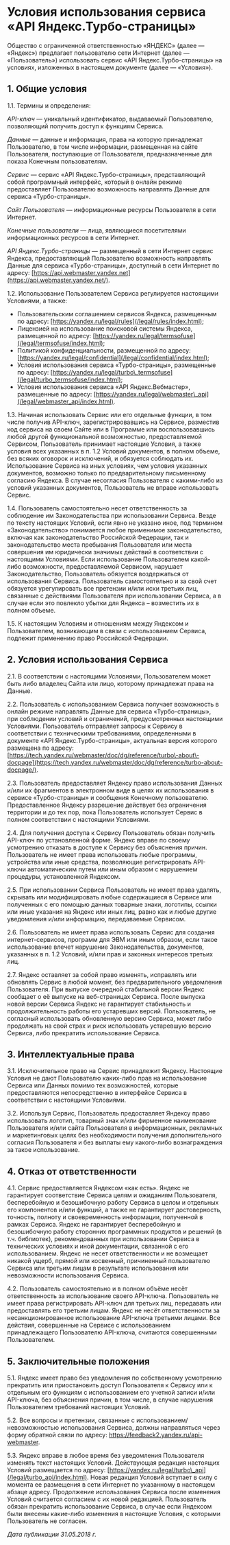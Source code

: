  Условия использования сервиса «API Яндекс.Турбо\-страницы»
==========================================================

  Общество с ограниченной ответственностью «ЯНДЕКС» (далее — «Яндекс») предлагает пользователю сети Интернет (далее — «Пользователь») использовать сервис «API Яндекс.Турбо\-страницы» на условиях, изложенных в настоящем документе (далее — «Условия»).

 1\. Общие условия
-----------------

 1\.1\. Термины и определения:

 *API\-ключ* — уникальный идентификатор, выдаваемый Пользователю, позволяющий получить доступ к функциям Сервиса.

 *Данные* — данные и информация, права на которую принадлежат Пользователю, в том числе информации, размещенная на сайте Пользователя, поступающие от Пользователя, предназначенные для показа Конечным пользователям.

 *Сервис* — сервис «API Яндекс.Турбо\-страницы», представляющий собой программный интерфейс, который в онлайн режиме предоставляет Пользователю возможность направлять Данные для сервиса «Турбо\-страницы».

 *Сайт Пользователя* — информационные ресурсы Пользователя в сети Интернет.

 *Конечные пользователи* — лица, являющиеся посетителями информационных ресурсов в сети Интернет.

 *API Яндекс.Турбо\-страницы* — размещенный в сети Интернет сервис Яндекса, предоставляющий Пользователю возможность направлять Данные для сервиса «Турбо\-страницы», доступный в сети Интернет по адресу: [https://api.webmaster.yandex.net](https://api.webmaster.yandex.net/).

 1\.2\. Использование Пользователем Сервиса регулируется настоящими Условиями, а также:

 * Пользовательским соглашением сервисов Яндекса, размещенным по адресу: [https://yandex.ru/legal/rules](/legal/rules/index.html);
* Лицензией на использование поисковой системы Яндекса, размещенной по адресу: [https://yandex.ru/legal/termsofuse](/legal/termsofuse/index.html);
* Политикой конфиденциальности, размещенной по адресу: [https://yandex.ru/legal/confidential](/legal/confidential/index.html);
* Условия использования сервиса «Турбо\-страницы», размещенные по адресу: [https://yandex.ru/legal/turbo\_termsofuse](/legal/turbo_termsofuse/index.html);
* Условия использования сервиса «API Яндекс.Вебмастер», размещенные по адресу: [https://yandex.ru/legal/webmaster\_api](/legal/webmaster_api/index.html).

 1\.3\. Начиная использовать Сервис или его отдельные функции, в том числе получив API\-ключ, зарегистрировавшись на Сервисе, разместив код сервиса на своем Сайте или в Программе или воспользовавшись любой другой функциональной возможностью, предоставляемой Сервисом, Пользователь принимает настоящие Условия, а также условия всех указанных в п. 1\.2 Условий документов, в полном объеме, без всяких оговорок и исключений, и обязуется соблюдать их. Использование Сервиса на иных условиях, чем условия указанных документов, возможно только по предварительному письменному согласию Яндекса. В случае несогласия Пользователя с какими\-либо из условий указанных документов, Пользователь не вправе использовать Сервис.

 1\.4\. Пользователь самостоятельно несет ответственность за соблюдение им Законодательства при использовании Сервиса. Везде по тексту настоящих Условий, если явно не указано иное, под термином «Законодательство» понимается любое применимое законодательство, включая как законодательство Российской Федерации, так и законодательство места пребывания Пользователя или места совершения им юридически значимых действий в соответствии с настоящими Условиями. Если использование Пользователем какой\-либо возможности, предоставляемой Сервисом, нарушает Законодательство, Пользователь обязуется воздержаться от использования Сервиса. Пользователь самостоятельно и за свой счет обязуется урегулировать все претензии и/или иски третьих лиц, связанные с действиями Пользователя при использовании Сервиса, а в случае если это повлекло убытки для Яндекса – возместить их в полном объеме.

 1\.5\. К настоящим Условиям и отношениям между Яндексом и Пользователем, возникающим в связи с использованием Сервиса, подлежит применению право Российской Федерации.

   2\. Условия использования Сервиса
---------------------------------

 2\.1\. В соответствии с настоящими Условиями, Пользователем может быть либо владелец Сайта или лицо, которому принадлежат права на Данные.

 2\.2\. Пользователь с использованием Сервиса получает возможность в онлайн режиме направлять Данные для сервиса «Турбо\-страницы», при соблюдении условий и ограничений, предусмотренных настоящими Условиями. Пользователь отправляет запросы к Сервису в соответствии с техническими требованиями, определенными в документе «API Яндекс.Турбо\-страницы», актуальная версия которого размещена по адресу: [https://tech.yandex.ru/webmaster/doc/dg/reference/turbo\-about\-docpage](https://tech.yandex.ru/webmaster/doc/dg/reference/turbo-about-docpage/).

 2\.3\. Пользователь предоставляет Яндексу право использования Данных и/или их фрагментов в электронном виде в целях их использования в сервисе «Турбо\-страницы» и сообщения Конечному пользователю. Предоставленное Яндексу разрешение действует без ограничения территории и до тех пор, пока Пользователь использует Сервис в полном соответствии с настоящими Условиями.

 2\.4\. Для получения доступа к Сервису Пользователь обязан получить API\-ключ по установленной форме. Яндекс вправе по своему усмотрению отказать в доступе к Сервису без объяснения причин. Пользователь не имеет права использовать любые программы, устройства или иные средства, позволяющие регистрировать API\-ключи автоматическим путем или иным образом с нарушением процедуры, установленной Яндексом.

 2\.5\. При использовании Сервиса Пользователь не имеет права удалять, скрывать или модифицировать любые содержащиеся в Сервисе или полученных с его помощью данных товарные знаки, логотипы, ссылки или иные указания на Яндекс или иных лиц, равно как и любые другие уведомления и/или информацию, передаваемые Сервисом.

 2\.6\. Пользователь не имеет права использовать Сервис для создания интернет\-сервисов, программ для ЭВМ или иным образом, если такое использование влечет нарушение Законодательства, документов, указанных в п. 1\.2 Условий, и/или прав и законных интересов третьих лиц.

 2\.7\. Яндекс оставляет за собой право изменять, исправлять или обновлять Сервис в любой момент, без предварительного уведомления Пользователя. При выпуске очередной стабильной версии Яндекс сообщает о её выпуске на веб\-страницах Сервиса. После выпуска новой версии Сервиса Яндекс не гарантирует стабильность и продолжительность работы его устаревших версий. Пользователь, не согласный использовать обновленную версию Сервиса, может либо продолжать на свой страх и риск использовать устаревшую версию Сервиса, либо прекратить использование Сервиса.

   3\. Интеллектуальные права
--------------------------

 3\.1\. Исключительное право на Сервис принадлежит Яндексу. Настоящие Условия не дают Пользователю каких\-либо прав на использование Сервиса или Данных помимо тех возможностей, которые предоставляются непосредственно в интерфейсе Сервиса в соответствии с настоящими Условиями.

 3\.2\. Используя Сервис, Пользователь предоставляет Яндексу право использовать логотип, товарный знак и/или фирменное наименование Пользователя и/или сайта Пользователя в информационных, рекламных и маркетинговых целях без необходимости получения дополнительного согласия Пользователя и без выплаты ему какого\-либо вознаграждения за такое использование.

   4\. Отказ от ответственности
----------------------------

 4\.1\. Сервис предоставляется Яндексом «как есть». Яндекс не гарантирует соответствие Сервиса целям и ожиданиям Пользователя, бесперебойную и безошибочную работу Сервиса в целом и отдельных его компонентов и/или функций, а также не гарантирует достоверность, точность, полноту и своевременность информации, полученной в рамках Сервиса. Яндекс не гарантирует бесперебойную и безошибочную работу сторонних программных продуктов и решений (в т.ч. библиотек), рекомендованных при использовании Сервиса в технических условиях и иной документации, связанной с его использованием. Яндекс не несет ответственности и не возмещает никакой ущерб, прямой или косвенный, причиненный пользователю Сервиса или третьим лицам в результате использования или невозможности использования Сервиса.

 4\.2\. Пользователь самостоятельно и в полном объёме несёт ответственность за использование своего API\-ключа. Пользователь не имеет права регистрировать API\-ключ для третьих лиц, передавать или предоставлять его третьим лицам. Яндекс не несёт ответственности за несанкционированное использование API\-ключа третьими лицами. Все действия, совершенные на Сервисе с использованием принадлежащего Пользователю API\-ключа, считаются совершенными Пользователем.

   5\. Заключительные положения
----------------------------

 5\.1\. Яндекс имеет право без уведомления по собственному усмотрению прекратить или приостановить доступ Пользователя к Сервису или к отдельным его функциям с использованием его учетной записи и/или API\-ключа, без объяснения причин, в том числе, в случае нарушения Пользователем требований настоящих Условий.

 5\.2\. Все вопросы и претензии, связанные с использованием/невозможностью использования Сервиса, должны направляться через форму обратной связи по адресу: [https://feedback2\.yandex.ru/api\-webmaster](https://feedback2.yandex.ru/api-webmaster/).

 5\.3\. Яндекс вправе в любое время без уведомления Пользователя изменять текст настоящих Условий. Действующая редакция настоящих Условий размещается по адресу: [https://yandex.ru/legal/turbo\_api](/legal/turbo_api/index.html). Новая редакция Условий вступает в силу с момента ее размещения в сети Интернет по указанному в настоящем абзаце адресу. Продолжение использования Сервиса после изменения Условий считается согласием с их новой редакцией. Пользователь обязан прекратить использование Сервиса, в случае если Яндексом были внесены какие\-либо изменения в настоящие Условия, с которыми Пользователь не согласен.

  *Дата публикации 31\.05\.2018 г.*

  
